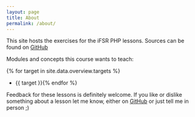 ```yaml
---
layout: page
title: About
permalink: /about/
---
```


This site hosts the exercises for the iFSR PHP lessons. Sources can be found on [GitHub](https://github.com/fsr/php-lessons/tree/gh-pages)


Modules and concepts this course wants to teach:

{% for target in site.data.overview.targets %}
- {{ target }}{% endfor %}



Feedback for these lessons is definitely welcome. If you like or dislike something about a lesson let me know, either on [GitHub](https://github.com/fsr/php-lessons/issues/new) or just tell me in person ;)
